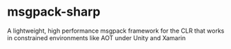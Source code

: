 msgpack-sharp
=============

A lightweight, high performance msgpack framework for the CLR that works in constrained environments like AOT under Unity and Xamarin
